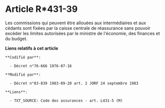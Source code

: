 # Article R*431-39

Les commissions qui peuvent être allouées aux intermédiaires et aux cédants sont fixées par la caisse centrale de réassurance
sans pouvoir excéder les limites autorisées par le ministre de l'économie, des finances et du budget.

**Liens relatifs à cet article**

	**Codifié par**:

	  - Décret n°76-666 1976-07-16

	**Modifié par**:

	  - Décret n°83-839 1983-09-20 art. 2 JORF 24 septembre 1983

	**Liens**:

	  - TXT_SOURCE: Code des assurances - art. L431-5 (M)
